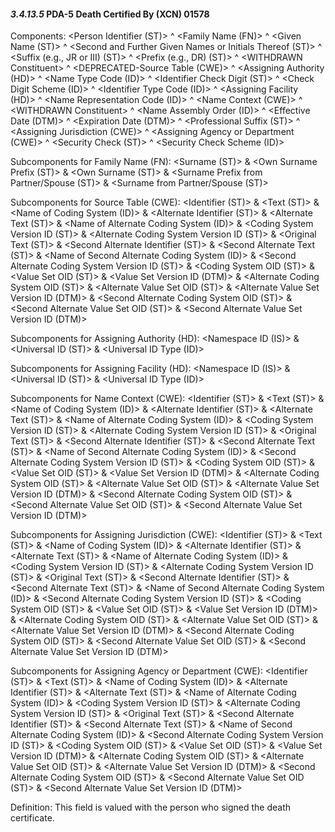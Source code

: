 #### *3.4.13.5* PDA-5 Death Certified By (XCN) 01578

Components: &lt;Person Identifier (ST)> ^ &lt;Family Name (FN)> ^ &lt;Given Name (ST)> ^ &lt;Second and Further Given Names or Initials Thereof (ST)> ^ &lt;Suffix (e.g., JR or III) (ST)> ^ &lt;Prefix (e.g., DR) (ST)> ^ &lt;WITHDRAWN Constituent> ^ &lt;DEPRECATED-Source Table (CWE)> ^ &lt;Assigning Authority (HD)> ^ &lt;Name Type Code (ID)> ^ &lt;Identifier Check Digit (ST)> ^ &lt;Check Digit Scheme (ID)> ^ &lt;Identifier Type Code (ID)> ^ &lt;Assigning Facility (HD)> ^ &lt;Name Representation Code (ID)> ^ &lt;Name Context (CWE)> ^ &lt;WITHDRAWN Constituent> ^ &lt;Name Assembly Order (ID)> ^ &lt;Effective Date (DTM)> ^ &lt;Expiration Date (DTM)> ^ &lt;Professional Suffix (ST)> ^ &lt;Assigning Jurisdiction (CWE)> ^ &lt;Assigning Agency or Department (CWE)> ^ &lt;Security Check (ST)> ^ &lt;Security Check Scheme (ID)>

Subcomponents for Family Name (FN): &lt;Surname (ST)> & &lt;Own Surname Prefix (ST)> & &lt;Own Surname (ST)> & &lt;Surname Prefix from Partner/Spouse (ST)> & &lt;Surname from Partner/Spouse (ST)>

Subcomponents for Source Table (CWE): &lt;Identifier (ST)> & &lt;Text (ST)> & &lt;Name of Coding System (ID)> & &lt;Alternate Identifier (ST)> & &lt;Alternate Text (ST)> & &lt;Name of Alternate Coding System (ID)> & &lt;Coding System Version ID (ST)> & &lt;Alternate Coding System Version ID (ST)> & &lt;Original Text (ST)> & &lt;Second Alternate Identifier (ST)> & &lt;Second Alternate Text (ST)> & &lt;Name of Second Alternate Coding System (ID)> & &lt;Second Alternate Coding System Version ID (ST)> & &lt;Coding System OID (ST)> & &lt;Value Set OID (ST)> & &lt;Value Set Version ID (DTM)> & &lt;Alternate Coding System OID (ST)> & &lt;Alternate Value Set OID (ST)> & &lt;Alternate Value Set Version ID (DTM)> & &lt;Second Alternate Coding System OID (ST)> & &lt;Second Alternate Value Set OID (ST)> & &lt;Second Alternate Value Set Version ID (DTM)>

Subcomponents for Assigning Authority (HD): &lt;Namespace ID (IS)> & &lt;Universal ID (ST)> & &lt;Universal ID Type (ID)>

Subcomponents for Assigning Facility (HD): &lt;Namespace ID (IS)> & &lt;Universal ID (ST)> & &lt;Universal ID Type (ID)>

Subcomponents for Name Context (CWE): &lt;Identifier (ST)> & &lt;Text (ST)> & &lt;Name of Coding System (ID)> & &lt;Alternate Identifier (ST)> & &lt;Alternate Text (ST)> & &lt;Name of Alternate Coding System (ID)> & &lt;Coding System Version ID (ST)> & &lt;Alternate Coding System Version ID (ST)> & &lt;Original Text (ST)> & &lt;Second Alternate Identifier (ST)> & &lt;Second Alternate Text (ST)> & &lt;Name of Second Alternate Coding System (ID)> & &lt;Second Alternate Coding System Version ID (ST)> & &lt;Coding System OID (ST)> & &lt;Value Set OID (ST)> & &lt;Value Set Version ID (DTM)> & &lt;Alternate Coding System OID (ST)> & &lt;Alternate Value Set OID (ST)> & &lt;Alternate Value Set Version ID (DTM)> & &lt;Second Alternate Coding System OID (ST)> & &lt;Second Alternate Value Set OID (ST)> & &lt;Second Alternate Value Set Version ID (DTM)>

Subcomponents for Assigning Jurisdiction (CWE): &lt;Identifier (ST)> & &lt;Text (ST)> & &lt;Name of Coding System (ID)> & &lt;Alternate Identifier (ST)> & &lt;Alternate Text (ST)> & &lt;Name of Alternate Coding System (ID)> & &lt;Coding System Version ID (ST)> & &lt;Alternate Coding System Version ID (ST)> & &lt;Original Text (ST)> & &lt;Second Alternate Identifier (ST)> & &lt;Second Alternate Text (ST)> & &lt;Name of Second Alternate Coding System (ID)> & &lt;Second Alternate Coding System Version ID (ST)> & &lt;Coding System OID (ST)> & &lt;Value Set OID (ST)> & &lt;Value Set Version ID (DTM)> & &lt;Alternate Coding System OID (ST)> & &lt;Alternate Value Set OID (ST)> & &lt;Alternate Value Set Version ID (DTM)> & &lt;Second Alternate Coding System OID (ST)> & &lt;Second Alternate Value Set OID (ST)> & &lt;Second Alternate Value Set Version ID (DTM)>

Subcomponents for Assigning Agency or Department (CWE): &lt;Identifier (ST)> & &lt;Text (ST)> & &lt;Name of Coding System (ID)> & &lt;Alternate Identifier (ST)> & &lt;Alternate Text (ST)> & &lt;Name of Alternate Coding System (ID)> & &lt;Coding System Version ID (ST)> & &lt;Alternate Coding System Version ID (ST)> & &lt;Original Text (ST)> & &lt;Second Alternate Identifier (ST)> & &lt;Second Alternate Text (ST)> & &lt;Name of Second Alternate Coding System (ID)> & &lt;Second Alternate Coding System Version ID (ST)> & &lt;Coding System OID (ST)> & &lt;Value Set OID (ST)> & &lt;Value Set Version ID (DTM)> & &lt;Alternate Coding System OID (ST)> & &lt;Alternate Value Set OID (ST)> & &lt;Alternate Value Set Version ID (DTM)> & &lt;Second Alternate Coding System OID (ST)> & &lt;Second Alternate Value Set OID (ST)> & &lt;Second Alternate Value Set Version ID (DTM)>

Definition: This field is valued with the person who signed the death certificate.
